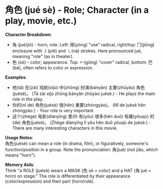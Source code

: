 # **角色 (jué sè) - Role; Character (in a play, movie, etc.)**

**Character Breakdown**:  
- 角 (jué/jiǒ) - horn; role. Left: 用(yòng) "use" radical, right/top: 冂(jiōng) enclosure with 丿(piě) and ㇏(nà) strokes. Here pronounced jué, meaning "role" (as in theater).  
- 色 (sè) - color; appearance. Top: 𠂉(gōng) "cover" radical, bottom: 巴(bā), often refers to color or expression.

**Examples**:  
- 他(tā) 在(zài) 戏剧(xìjù) 中(zhōng) 扮演(bànyǎn) 主要(zhǔyào) 角色(juésè)。 (Tā zài xìjù zhōng bànyǎn zhǔyào juésè.) - He plays the main role in the play.  
- 你的(nǐ de) 角色(juésè) 很(hěn) 重要(zhòngyào)。 (Nǐ de juésè hěn zhòngyào.) - Your role is very important.  
- 这个(zhège) 电影(diànyǐng) 里(lǐ) 有(yǒu) 很多(hěn duō) 有趣(yǒuqù) 的(de) 角色(juésè)。 (Zhège diànyǐng lǐ yǒu hěn duō yǒuqù de juésè.) - There are many interesting characters in this movie.

**Usage Notes**:  
角色(juésè) can mean a role (in drama, film), or figuratively, someone's function/position in a group. Note the pronunciation: 角(jué) (not jiǎo, which means "horn").

**Memory Aids**:  
Think "a ROLE (juésè) wears a MASK (色 sè = color) and a HAT (角 jué = horn) on stage." The role is differentiated by their appearance (color/expression) and their part (horn/role).